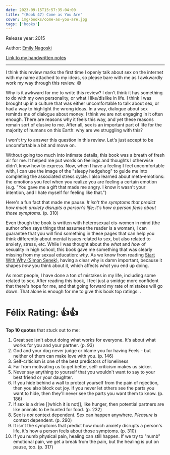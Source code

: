 ```yaml
---
date: 2023-09-15T15:57:35-04:00
title: "(Book 47) Come as You Are"
cover: img/books/come-as-you-are.jpg
tags: ['books']
---
```


Release year: 2015

Author: [Emily Nagoski](https://www.linkedin.com/in/emily-nagoski-48256a49)

[Link to my handwritten notes](/books/come-as-you-are.pdf)

---

I think this review marks the first time I openly talk about sex on the
internet with my name attached to my ideas, so please bare with me as I
awkwardly work my way through this review. :sweat_smile:

Why is it awkward for me to write this review? I don't think it has
something to do with my own personality, or what I like/dislike in life.
I think I was brought up in a culture that was either uncomfortable to
talk about sex, or had a way to highlight the wrong ideas. In a way,
dialogue about sex reminds me of dialogue about money: I think we
are not engaging in it often enough. There are reasons why it feels this
way, and yet these reasons remain sort of elusive to me. After all, sex
is an important part of life for the majority of humans on this Earth:
why are we struggling with this?

I won't try to answer this question in this review. Let's just accept to
be uncomfortable a bit and move on.

Without going too much into intimate details, this book was a breath of
fresh air for me. It helped me put words on feelings and thoughts I
otherwise didn't know how to express. Now, when I have a feeling I feel
uncomfortable with, I can use the image of the "sleepy hedgehog" to
guide me into completing the associated stress cycle. I also learned
about meta-emotions: the emotions you feel when you realize you are
feeling a certain emotion (e.g. "You gave me a gift that made me angry.
I know it wasn't your intention, and I hate myself for feeling like
that.")

Here's a fun fact that made me pause. *It isn't the symptoms that predict how much anxiety
disrupts a person's life; it's how a person feels about those symptoms.*
(p. 310)

Even though the book is written with heterosexual cis-women in mind (the
author often says things that assumes the reader is a woman), I can
guarantee that you will find something in these pages that can help you
think differently about mental issues related to sex, but also related
to anxiety, stress, etc. While I was thought about the *what* and *how*
of sexuality in high school, this book gave me something that was
clearly missing from my sexual education: *why*. As we know from reading
[Start With Why (Simon
Senek)](/books/book-26-start-with-why/), having a clear why is damn
important, because it shapes *how* you think about it, which affects
*what* you end up doing.

As most people, I have done a ton of mistakes in my life, including some
related to sex. After reading this book, I feel just a smidge more
confident that there's hope for me, and that going forward my rate of
mistakes will go down. That alone is enough for me to give this book top
ratings:
.
# Félix Rating: 👍👍

**Top 10 quotes** that stuck out to me:

1. Great sex isn't about doing what works for everyone. It's about what
   works for you and your partner. (p. 93)
2. God and your dog never judge or blame you for having Feels - but
   neither of them can make love with you. (p. 146)
3. Self-criticism is one of the best predictors of loneliness
4. Far from motivating us to get better, self-criticism makes us sicker.
5. Never say anything to yourself that you wouldn't want to say to your
   best friend or your daughter.
6. If you hide behind a wall to protect yourself from the pain of
   rejection, then you also block out joy. If you never let others see
   the parts you want to hide, then they'll never see the parts you want
   them to know. (p. 186)
7. If sex is a drive [(which it is not)], like hunger, then potential partners are like
   animals to be hunted for food. (p. 232)
8. Sex is *not* context dependent. Sex can happen anywhere. *Pleasure*
   is context dependent. (p. 290)
9. It isn't the symptoms that predict how much anxiety disrupts a
   person's life, it's how a person feels about those symptoms. (p. 310)
10. If you numb physical pain, healing can still happen. If we try to
    "numb" emotional pain, we get a break from the pain, but the healing
    is put on pause, too. (p. 317)

